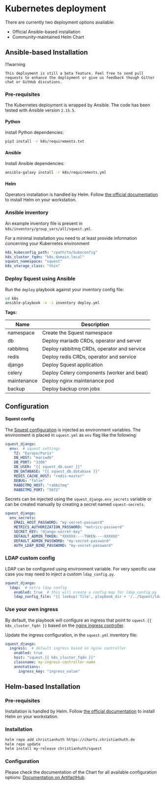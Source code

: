 # Kubernetes deployment

There are currently two deployment options available:

- Official Ansible-based installation
- Community-maintained Helm Chart

## Ansible-based Installation 

!!!warning

    This deployment is still a beta feature. Feel free to send pull requests to enhance the deployment or give us feedback though Gitter chat or GitHub discutions.

### Pre-requisites

The Kubernetes deployment is wrapped by Ansible. The code has been tested with Ansible version `2.15.5`.

#### Python

Install Python dependencies:
```bash
pip3 install -r k8s/requirements.txt
```

#### Ansible

Install Ansible dependencies:

```bash
ansible-galaxy install -r k8s/requirements.yml
```

#### Helm

Operators installation is handled by Helm. Follow [the official documentation](https://helm.sh/docs/intro/install/) to install Helm on your workstation.

### Ansible inventory

An example inventory file is present in `k8s/inventory/group_vars/all/squest.yml`.

For a minimal installation  you need to at least provide information concerning your Kubernetes environment
```yaml
k8s_kubeconfig_path: "/path/to/kubeconfig"
k8s_cluster_fqdn: "k8s.domain.local"
squest_namespace: "squest"
k8s_storage_class: "thin"
```

### Deploy Squest using Ansible

Run the `deploy` playbook against your inventory config file:

```bash
cd k8s
ansible-playbook -v -i inventory deploy.yml
```

**Tags:**

| Name        | Description                                 |
|-------------|---------------------------------------------|
| namespace   | Create the Squest namespace                 |
| db          | Deploy mariadb CRDs, operator and server    |
| rabbitmq    | Deploy rabbitmq CRDs, operator and service  |
| redis       | Deploy redis CRDs, operator and service     |
| django      | Deploy Squest application                   |
| celery      | Deploy Celery components (worker and beat)  |
| maintenance | Deploy nginx maintenance pod                |
| backup      | Deploy backup cron jobs                     |


## Configuration

#### Squest config

The [Squest configuration](../configuration/squest_settings.md) is injected as environment variables. The environment is placed in `squest.yml` as `env` flag like the following:
```yaml
squest_django:
  env:  # squest settings
    TZ: "Europe/Paris"
    DB_HOST: "mariadb"
    DB_PORT: "3306"
    DB_USER: "{{ squest_db.user }}"
    DB_DATABASE: "{{ squest_db.database }}"
    REDIS_CACHE_HOST: "redis-master"
    DEBUG: "false"
    RABBITMQ_HOST: "rabbitmq"
    RABBITMQ_PORT: "5672"
```

Secrets can be injected using the `squest_django.env_secrets` variable or can be created manually by creating a secret named `squest-secrets`.
```yaml
squest_django:
  env_secrets:
    EMAIL_HOST_PASSWORD: "my-secret-password"
    METRICS_AUTHORIZATION_PASSWORD: "metrics-password"
    SECRET_KEY: "django-secret-key"
    DEFAULT_ADMIN_TOKEN: "XXXXXX----TOKEN----XXXXXX"
    DEFAULT_ADMIN_PASSWORD: "my-secret-password"
    AUTH_LDAP_BIND_PASSWORD: "my-secret-password"
```

### LDAP custom config

LDAP can be configured using environment variable. For very specific use case you may need to inject a custom `ldap_config.py`.
```yaml
squest_django:  
  ldap:  # extra ldap config
    enabled: true  # this will create a config map for ldap_config.py
    ldap_config_file: "{{ lookup('file', playbook_dir + '/../Squest/ldap_config.py') }}"  # we mount by default the file provided in squest core code
```

### Use your own ingress

By default, the playbook will configure an ingress that point to `squest.{{ k8s_cluster_fqdn }}` based on the [nginx ingress controller](https://docs.nginx.com/nginx-ingress-controller/).

Update the ingress configuration, in the `squest.yml` inventory file:
```yaml
squest_django:
  ingress:  # default ingress based on nginx controller
    enabled: true
    host: "squest.{{ k8s_cluster_fqdn }}"
    classname: my-ingress-controller-name
    annotations:
      ingress_key: "ingress_value"
```

## Helm-based Installation

### Pre-requisites

Installation is handled by Helm. Follow [the official documentation](https://helm.sh/docs/intro/install/) to install Helm on your workstation.

### Installation

```bash
helm repo add christianhuth https://charts.christianhuth.de
helm repo update
helm install my-release christianhuth/squest
```

### Configuration

Please check the documentation of the Chart for all available configuration options: [Documentation on ArtifactHub](https://artifacthub.io/packages/helm/christianhuth/squest).
